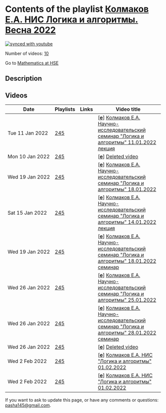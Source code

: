 # Contents of the playlist [Колмаков Е.А. НИС Логика и алгоритмы. Весна 2022](https://www.youtube.com/playlist?list=PLq3E5oubNNoBNrtJEokBSGXF4URtNBUWf)

[![synced with youtube](https://img.shields.io/github/last-commit/mathphysschool/mathphysschool.github.io/autoupdate1?label=synced%20with%20youtube)](https://github.com/mathphysschool/mathphysschool.github.io/commits/autoupdate1)

Number of videos: [10](#videos)

Go to [Mathematics at HSE](../README.md)

## Description



## Videos

|Date|Playlists|Links|Video title|
|---|---|---|---|
| Tue&nbsp;11&nbsp;Jan&nbsp;2022 | [245](../playlists/245 "Колмаков Е.А. НИС Логика и алгоритмы. Весна 2022") |  | [[**e**](https://studio.youtube.com/video/afhogDxHZhk/edit "Edit")] [Колмаков Е.А. Научно-исследовательский семинар &#34;Логика и алгоритмы&#34; 11.01.2022 лекция](https://www.youtube.com/watch?v=afhogDxHZhk&list=PLq3E5oubNNoBNrtJEokBSGXF4URtNBUWf) |
| Mon&nbsp;10&nbsp;Jan&nbsp;2022 | [245](../playlists/245 "Колмаков Е.А. НИС Логика и алгоритмы. Весна 2022") |  | [[**e**](https://studio.youtube.com/video/UsXGdqhKTUo/edit "Edit")] [Deleted video](https://www.youtube.com/watch?v=UsXGdqhKTUo&list=PLq3E5oubNNoBNrtJEokBSGXF4URtNBUWf "This video is unavailable.") |
| Wed&nbsp;19&nbsp;Jan&nbsp;2022 | [245](../playlists/245 "Колмаков Е.А. НИС Логика и алгоритмы. Весна 2022") |  | [[**e**](https://studio.youtube.com/video/bomScCZjlsc/edit "Edit")] [Колмаков Е.А. Научно-исследовательский семинар &#34;Логика и алгоритмы&#34; 18.01.2022](https://www.youtube.com/watch?v=bomScCZjlsc&list=PLq3E5oubNNoBNrtJEokBSGXF4URtNBUWf) |
| Sat&nbsp;15&nbsp;Jan&nbsp;2022 | [245](../playlists/245 "Колмаков Е.А. НИС Логика и алгоритмы. Весна 2022") |  | [[**e**](https://studio.youtube.com/video/Py9eEqA0kZ8/edit "Edit")] [Колмаков Е.А. Научно-исследовательский семинар &#34;Логика и алгоритмы&#34; 14.01.2022 лекция](https://www.youtube.com/watch?v=Py9eEqA0kZ8&list=PLq3E5oubNNoBNrtJEokBSGXF4URtNBUWf) |
| Wed&nbsp;19&nbsp;Jan&nbsp;2022 | [245](../playlists/245 "Колмаков Е.А. НИС Логика и алгоритмы. Весна 2022") |  | [[**e**](https://studio.youtube.com/video/jrDZN1-hd-I/edit "Edit")] [Колмаков Е.А. Научно-исследовательский семинар &#34;Логика и алгоритмы&#34; 18.01.2022  семинар](https://www.youtube.com/watch?v=jrDZN1-hd-I&list=PLq3E5oubNNoBNrtJEokBSGXF4URtNBUWf) |
| Wed&nbsp;26&nbsp;Jan&nbsp;2022 | [245](../playlists/245 "Колмаков Е.А. НИС Логика и алгоритмы. Весна 2022") |  | [[**e**](https://studio.youtube.com/video/1LdJAzH0DbE/edit "Edit")] [Колмаков Е.А. Научно-исследовательский семинар &#34;Логика и алгоритмы&#34; 25.01.2022](https://www.youtube.com/watch?v=1LdJAzH0DbE&list=PLq3E5oubNNoBNrtJEokBSGXF4URtNBUWf) |
| Wed&nbsp;26&nbsp;Jan&nbsp;2022 | [245](../playlists/245 "Колмаков Е.А. НИС Логика и алгоритмы. Весна 2022") |  | [[**e**](https://studio.youtube.com/video/QbCoq8cwzP4/edit "Edit")] [Колмаков Е.А. Научно-исследовательский семинар &#34;Логика и алгоритмы&#34; 28.01.2022  семинар](https://www.youtube.com/watch?v=QbCoq8cwzP4&list=PLq3E5oubNNoBNrtJEokBSGXF4URtNBUWf) |
| Wed&nbsp;26&nbsp;Jan&nbsp;2022 | [245](../playlists/245 "Колмаков Е.А. НИС Логика и алгоритмы. Весна 2022") |  | [[**e**](https://studio.youtube.com/video/jcxZm6NUtPQ/edit "Edit")] [Deleted video](https://www.youtube.com/watch?v=jcxZm6NUtPQ&list=PLq3E5oubNNoBNrtJEokBSGXF4URtNBUWf "This video is unavailable.") |
| Wed&nbsp;2&nbsp;Feb&nbsp;2022 | [245](../playlists/245 "Колмаков Е.А. НИС Логика и алгоритмы. Весна 2022") |  | [[**e**](https://studio.youtube.com/video/XjAV31hA0E0/edit "Edit")] [Колмаков Е.А. НИС &#34;Логика и алгоритмы&#34; 01.02.2022](https://www.youtube.com/watch?v=XjAV31hA0E0&list=PLq3E5oubNNoBNrtJEokBSGXF4URtNBUWf) |
| Wed&nbsp;2&nbsp;Feb&nbsp;2022 | [245](../playlists/245 "Колмаков Е.А. НИС Логика и алгоритмы. Весна 2022") |  | [[**e**](https://studio.youtube.com/video/985LDX_zwM0/edit "Edit")] [Колмаков Е.А. НИС  &#34;Логика и алгоритмы&#34; 01.02.2022](https://www.youtube.com/watch?v=985LDX_zwM0&list=PLq3E5oubNNoBNrtJEokBSGXF4URtNBUWf) |


 If you want to ask to update this page, or have any comments or questions: <pasha145@gmail.com>.